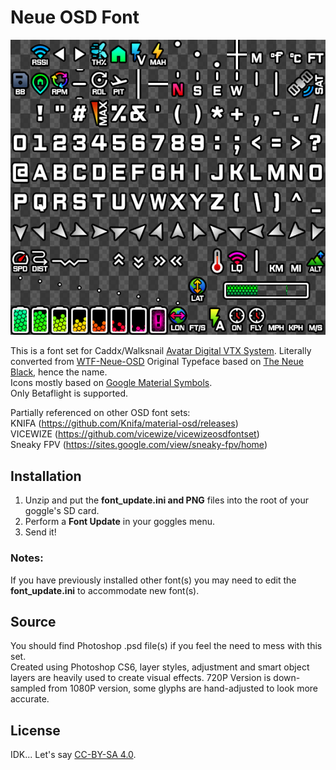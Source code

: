 # Neue OSD Font

![Preview](img/Neue_template.png)

This is a font set for Caddx/Walksnail [Avatar Digital VTX System](https://caddxfpv.com/collections/walksnail-avatar-system).
Literally converted from [WTF-Neue-OSD](https://github.com/Kw0ngk4n/WTF-Neue-OSD)
Original Typeface based on [The Neue Black](https://www.theleagueofmoveabletype.com/the-neue-black), hence the name.  
Icons mostly based on [Google Material Symbols](https://fonts.google.com/icons).  
Only Betaflight is supported.

Partially referenced on other OSD font sets:  
KNIFA (https://github.com/Knifa/material-osd/releases)  
VICEWIZE (https://github.com/vicewize/vicewizeosdfontset)  
Sneaky FPV (https://sites.google.com/view/sneaky-fpv/home)


## Installation
1. Unzip and put the **font_update.ini and PNG** files into the root of your goggle's SD card.  
2. Perform a **Font Update** in your goggles menu.
3. Send it!

### Notes:
If you have previously installed other font(s) you may need to edit the **font_update.ini** to accommodate new font(s).

## Source  
You should find Photoshop .psd file(s) if you feel the need to mess with this set.  
Created using Photoshop CS6, layer styles, adjustment and smart object layers are heavily used to create visual effects.
720P Version is down-sampled from 1080P version, some glyphs are hand-adjusted to look more accurate.

## License  
IDK... Let's say [CC-BY-SA 4.0](https://creativecommons.org/licenses/by-sa/4.0/).
